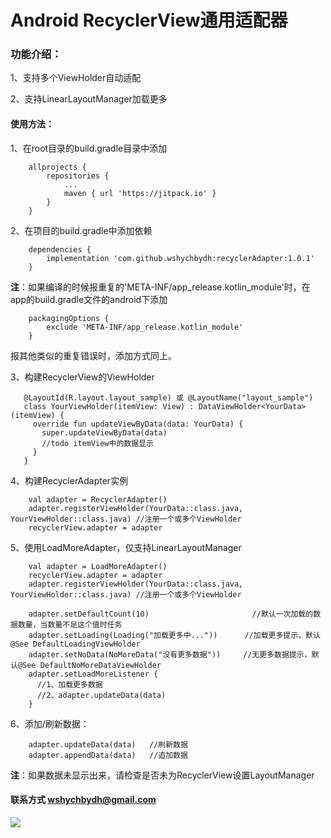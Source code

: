 # Android RecyclerView通用适配器


### 功能介绍：

1、支持多个ViewHolder自动适配

2、支持LinearLayoutManager加载更多

#### 使用方法：

1、在root目录的build.gradle目录中添加
```
    allprojects {
        repositories {
            ...
            maven { url 'https://jitpack.io' }
        }
    }
```


2、在项目的build.gradle中添加依赖
```
    dependencies {
        implementation 'com.github.wshychbydh:recyclerAdapter:1.0.1'
    }
```

**注**：如果编译的时候报重复的'META-INF/app_release.kotlin_module'时，在app的build.gradle文件的android下添加
```
    packagingOptions {
        exclude 'META-INF/app_release.kotlin_module'
    }
```
报其他类似的重复错误时，添加方式同上。

3、构建RecyclerView的ViewHolder
```
   @LayoutId(R.layout.layout_sample) 或 @LayoutName("layout_sample")
   class YourViewHolder(itemView: View) : DataViewHolder<YourData>(itemView) {
     override fun updateViewByData(data: YourData) {
       super.updateViewByData(data)
       //todo itemView中的数据显示
     }
   }
```

4、构建RecyclerAdapter实例
```
    val adapter = RecyclerAdapter()
    adapter.registerViewHolder(YourData::class.java, YourViewHolder::class.java) //注册一个或多个ViewHolder
    recyclerView.adapter = adapter
```

5、使用LoadMoreAdapter，仅支持LinearLayoutManager
```
    val adapter = LoadMoreAdapter()
    recyclerView.adapter = adapter
    adapter.registerViewHolder(YourData::class.java, YourViewHolder::class.java) //注册一个或多个ViewHolder
    
    adapter.setDefaultCount(10)                       //默认一次加载的数据数量，当数量不足这个值时任务
    adapter.setLoading(Loading("加载更多中..."))      //加载更多提示，默认@See DefaultLoadingViewHolder
    adapter.setNoData(NoMoreData("没有更多数据"))     //无更多数据提示，默认@See DefaultNoMoreDataViewHolder
    adapter.setLoadMoreListener {
      //1、加载更多数据
      //2、adapter.updateData(data)
    }
```

6、添加/刷新数据：

```
    adapter.updateData(data)   //刷新数据
    adapter.appendData(data)   //追加数据
```

**注**：如果数据未显示出来，请检查是否未为RecyclerView设置LayoutManager
    
#### 联系方式 wshychbydh@gmail.com

[![](https://jitpack.io/v/wshychbydh/recyclerAdapter.svg)](https://jitpack.io/#wshychbydh/recyclerAdapter)

